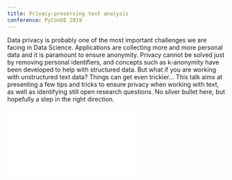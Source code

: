 ```yaml
---
title: Privacy-preserving text analysis
conference: PyConDE 2019
---
```

Data privacy is probably one of the most important challenges we are facing in Data Science. 
Applications are collecting more and more personal data and it is paramount to ensure anonymity. 
Privacy cannot be solved just by removing personal identifiers, and concepts such as k-anonymity have been developed 
to help with structured data. But what if you are working with unstructured text data? Things can get even trickier... 
This talk aims at presenting a few tips and tricks to ensure privacy when working with text, as well as identifying still 
open research questions. No silver bullet here, but hopefully a step in the right direction.

<div class="iframe-wrapper">
<iframe
    title="PyConDE slides" frameborder="0"
    src="//sdg.jlbl.net/slides/text-privacy/index.html">
</iframe>
</div>